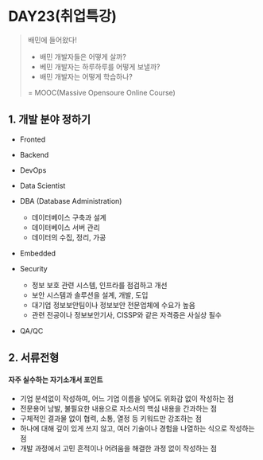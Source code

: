 # DAY23(취업특강)

>배민에 들어왔다!
>
>- 배민 개발자들은 어떻게 살까?
>- 베민 개발자는 하루하루를 어떻게 보낼까?
>- 배민 개발자는 어떻게 학습하나?
>
>= MOOC(Massive Opensoure Online Course)



## 1. 개발 분야 정하기 

* Fronted
* Backend
* DevOps
* Data Scientist
* DBA (Database Administration)
  * 데이터베이스 구축과 설계
  * 데이터베이스 서버 관리
  * 데이터의 수집, 정리, 가공
* Embedded
* Security
  * 정보 보호 관련 시스템, 인프라를 점검하고 개선
  * 보안 시스템과 솔루션을 설계, 개발, 도입
  * 대기업 정보보안팀이나 정보보안 전문업체에 수요가 높음
  * 관련 전공이나 정보보안기사, CISSP와 같은 자격증은 사실상 필수

* QA/QC



## 2. 서류전형

#### 자주 실수하는 자기소개서 포인트

* 기업 분석없이 작성하여, 어느 기업 이름을 넣어도 위화감 없이 작성하는 점
* 전문용어 남발, 불필요한 내용으로 자소서의 핵심 내용을 간과하는 점
* 구체적인 결과물 없이 협력, 소통, 열정 등 키워드만 강조하는 점
* 하나에 대해 깊이 있게 쓰지 않고, 여러 기술이나 경험을 나열하는 식으로 작성하는 점
* 개발 과정에서 고민 흔적이나 어려움을 해결한 과정 없이 작성하는 점


